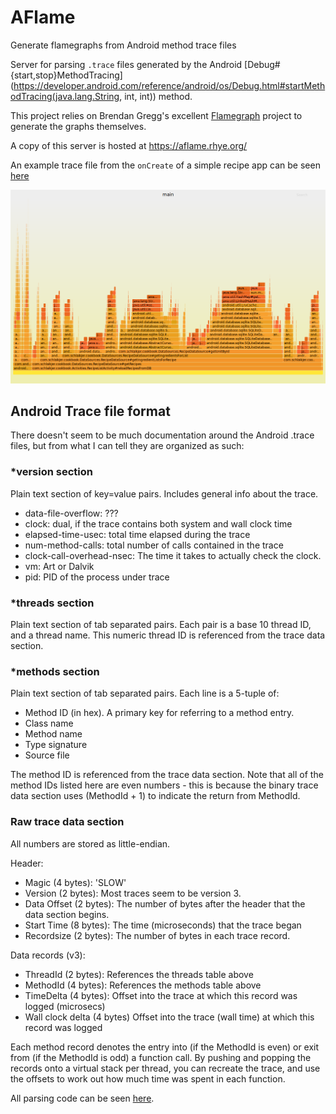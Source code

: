# AFlame
Generate flamegraphs from Android method trace files

Server for parsing `.trace` files generated by the Android
[Debug#{start,stop}MethodTracing](https://developer.android.com/reference/android/os/Debug.html#startMethodTracing(java.lang.String, int, int))
method.

This project relies on Brendan Gregg's excellent [Flamegraph](https://github.com/brendangregg/FlameGraph)
project to generate the graphs themselves.

A copy of this server is hosted at https://aflame.rhye.org/

An example trace file from the `onCreate` of a simple recipe app can be seen [here](https://aflame.rhye.org/trace/612054F4E2322B45066E3A882ABD51FB)

![onCreate](/main.png?raw=true "Main thread")

## Android Trace file format
There doesn't seem to be much documentation around the Android .trace files, but from what I can tell they are organized as such:

### *version section
Plain text section of key=value pairs. Includes general info about the trace.

- data-file-overflow: ???
- clock: dual, if the trace contains both system and wall clock time
- elapsed-time-usec: total time elapsed during the trace
- num-method-calls: total number of calls contained in the trace
- clock-call-overhead-nsec: The time it takes to actually check the clock.
- vm: Art or Dalvik
- pid: PID of the process under trace

### *threads section
Plain text section of tab separated pairs.
Each pair is a base 10 thread ID, and a thread name.
This numeric thread ID is referenced from the trace data section.

### *methods section
Plain text section of tab separated pairs.
Each line is a 5-tuple of:
- Method ID (in hex). A primary key for referring to a method entry.
- Class name
- Method name
- Type signature
- Source file

The method ID is referenced from the trace data section.
Note that all of the method IDs listed here are even numbers - this is because the binary trace data section uses
(MethodId + 1) to indicate the return from MethodId.

### Raw trace data section
All numbers are stored as little-endian.

Header:
- Magic (4 bytes): 'SLOW'
- Version (2 bytes): Most traces seem to be version 3.
- Data Offset (2 bytes): The number of bytes after the header that the data section begins.
- Start Time (8 bytes): The time (microseconds) that the trace began
- Recordsize (2 bytes): The number of bytes in each trace record.

Data records (v3):
- ThreadId (2 bytes): References the threads table above
- MethodId (4 bytes): References the methods table above
- TimeDelta (4 bytes): Offset into the trace at which this record was logged (microsecs)
- Wall clock delta (4 bytes) Offset into the trace (wall time) at which this record was logged

Each method record denotes the entry into (if the MethodId is even) or exit from (if the MethodId is odd) a function call.
By pushing and popping the records onto a virtual stack per thread, you can recreate the trace, and use the offsets to work
out how much time was spent in each function.

All parsing code can be seen [here](https://github.com/rschlaikjer/erlang-atrace-flamegraphs/blob/master/src/aflame_trace_parser.erl#L259).
